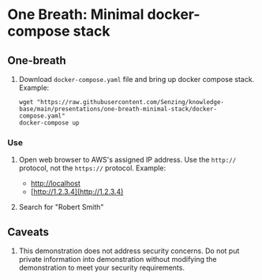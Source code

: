 # One Breath: Minimal docker-compose stack

## One-breath

1. Download `docker-compose.yaml` file and bring up docker compose stack.
   Example:

    ```console
    wget "https://raw.githubusercontent.com/Senzing/knowledge-base/main/presentations/one-breath-minimal-stack/docker-compose.yaml"
    docker-compose up

    ```

### Use

1. Open web browser to AWS's assigned IP address.
   Use the `http://` protocol, not the `https://` protocol.
   Example:

   - [http://localhost](http://localhost)
   - [http://1.2.3.4](http://1.2.3.4)

1. Search for "Robert Smith"

## Caveats

1. This demonstration does not address security concerns.
   Do not put private information into demonstration without
   modifying the demonstration to meet your security requirements.

